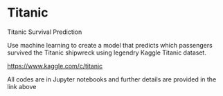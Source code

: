 # Titanic
Titanic Survival Prediction

Use machine learning to create a model that predicts which passengers survived the Titanic shipwreck using legendry Kaggle Titanic dataset. 

https://www.kaggle.com/c/titanic

All codes are in Jupyter notebooks and further details are provided in the link above
